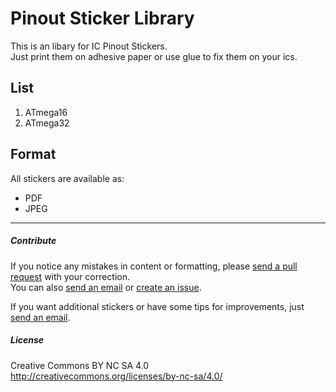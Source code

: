 # Pinout Sticker Library

This is an libary for IC Pinout Stickers.  
Just print them on adhesive paper or use glue to fix them on your ics.

## List

1. ATmega16
2. ATmega32

## Format

All stickers are available as:

- PDF  
- JPEG

---

##### Contribute

If you notice any mistakes in content or formatting, please [send a pull request](https://github.com/Eight-Bit/RTC-Library/compare) with your correction.  
You can also [send an email](mailto:contribute@eight-bit.de) or [create an issue](https://github.com/Eight-Bit/RTC-Library/issues/new).

If you want additional stickers or have some tips for improvements, just [send an email](mailto:contribute@eight-bit.de).

##### License

Creative Commons BY NC SA 4.0  
http://creativecommons.org/licenses/by-nc-sa/4.0/
